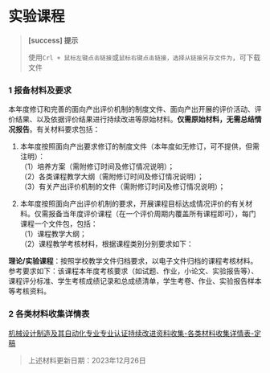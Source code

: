 # 实验课程

> **[success] 提示**
> 
> 使用`Crl + 鼠标左键点击链接`或`鼠标右键点击链接，选择从链接另存文件为`，可下载文件
> 


### 1 报备材料及要求

本年度修订和完善的面向产出评价机制的制度文件、面向产出开展的评价活动、评价结果、以及依据评价结果进行持续改进等原始材料。**仅需原始材料，无需总结情况报告**。有关材料要求包括：

1. 本年度按照面向产出要求修订的制度文件（本年度如无修订，可不提供，但需注明）：<br/>
（1）培养方案（需附修订时间及修订情况说明）；<br/>
（2）各类课程教学大纲（需附修订时间及修订情况说明）；<br/>
（3）有关产出评价机制的文件（需附修订时间及修订情况说明）；<br/>

2. 本年度按照面向产出评价机制的要求，开展课程目标达成情况评价的有关材料。仅需报备当年度评价课程（在一个评价周期内覆盖所有课程即可），每门课程一个文件包，包括：<br/>
（1）课程教学大纲；<br/>
（2）课程教学考核材料，根据课程类别分别要求如下：

**理论/实验课程**：按照学校教学文件归档要求，以电子文件归档的课程考核材料。参考要求如下：该课程本年度考核要求（如试题、作业，小论文、实验报告等）、课程评分标准、学生考核成绩记录和总成绩清单，学生考卷、作业、实验报告样本等考核资料。


### 2 各类材料收集详情表

[机械设计制造及其自动化专业专业认证持续改进资料收集-各类材料收集详情表-定稿](./files/机械设计制造及其自动化专业专业认证持续改进资料收集-各类材料收集详情表-定稿.docx)

> 上述材料更新日期：2023年12月26日
